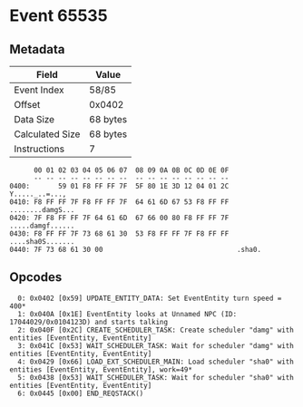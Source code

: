 # Event 65535

## Metadata

| Field           | Value    |
|-----------------|----------|
| Event Index     | 58/85    |
| Offset          | 0x0402   |
| Data Size       | 68 bytes |
| Calculated Size | 68 bytes |
| Instructions    | 7        |

```
      00 01 02 03 04 05 06 07  08 09 0A 0B 0C 0D 0E 0F
      -- -- -- -- -- -- -- --  -- -- -- -- -- -- -- --
0400:       59 01 F8 FF FF 7F  5F 80 1E 3D 12 04 01 2C    Y....._..=...,
0410: F8 FF FF 7F F8 FF FF 7F  64 61 6D 67 53 F8 FF FF  ........damgS...
0420: 7F F8 FF FF 7F 64 61 6D  67 66 00 80 F8 FF FF 7F  .....damgf......
0430: F8 FF FF 7F 73 68 61 30  53 F8 FF FF 7F F8 FF FF  ....sha0S.......
0440: 7F 73 68 61 30 00                                 .sha0.          
```

## Opcodes

```
  0: 0x0402 [0x59] UPDATE_ENTITY_DATA: Set EventEntity turn speed = 400*
  1: 0x040A [0x1E] EventEntity looks at Unnamed NPC (ID: 17044029/0x0104123D) and starts talking
  2: 0x040F [0x2C] CREATE_SCHEDULER_TASK: Create scheduler "damg" with entities [EventEntity, EventEntity]
  3: 0x041C [0x53] WAIT_SCHEDULER_TASK: Wait for scheduler "damg" with entities [EventEntity, EventEntity]
  4: 0x0429 [0x66] LOAD_EXT_SCHEDULER_MAIN: Load scheduler "sha0" with entities [EventEntity, EventEntity], work=49*
  5: 0x0438 [0x53] WAIT_SCHEDULER_TASK: Wait for scheduler "sha0" with entities [EventEntity, EventEntity]
  6: 0x0445 [0x00] END_REQSTACK()
```
